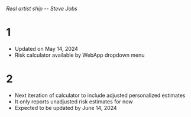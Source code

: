 *Real artist ship -- Steve Jobs*

# 1

- Updated on May 14, 2024
- Risk calculator available by WebApp dropdown menu

# 2
- Next iteration of calculator to include adjusted personalized estimates
- It only reports unadjusted risk estimates for now
- Expected to be updated by June 14, 2024


